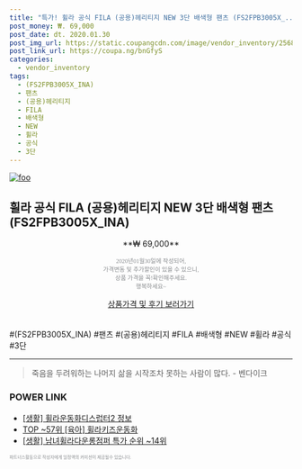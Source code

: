 ```yaml
--- 
title: "특가! 휠라 공식 FILA (공용)헤리티지 NEW 3단 배색형 팬츠 (FS2FPB3005X_..." 
post_money: ₩. 69,000 
post_date: dt. 2020.01.30 
post_img_url: https://static.coupangcdn.com/image/vendor_inventory/2568/97627b010e0efc68424e8654ecad53827d9246fd80647b0200f1edd77071.jpg 
post_link_url: https://coupa.ng/bnGfyS 
categories: 
  - vendor_inventory 
tags: 
  - (FS2FPB3005X_INA) 
  - 팬츠 
  - (공용)헤리티지 
  - FILA 
  - 배색형 
  - NEW 
  - 휠라 
  - 공식 
  - 3단 
--- 
```

[![foo](https://static.coupangcdn.com/image/vendor_inventory/2568/97627b010e0efc68424e8654ecad53827d9246fd80647b0200f1edd77071.jpg)](https://coupa.ng/bnGfyS) 

## 휠라 공식 FILA (공용)헤리티지 NEW 3단 배색형 팬츠 (FS2FPB3005X_INA) 
<p style="text-align: center;">**₩ 69,000**</p> 
<p style="text-align: center;"><span style="color: #898c8f; font-family: Georgia,Times,serif; font-size: 0.75em;">2020년01월30일에 작성되어, <br>가격변동 및 추가할인이 있을 수 있으니,<br> 상품 가격을 꼭!확인해주세요.<br>행복하세요~</span> 
</p>	 
<div markdown="0" style="text-align: center;"><a href="https://coupa.ng/bnGfyS" class="btn btn--success">상품가격 및 후기 보러가기</a></div> 
<br><br> 
  #(FS2FPB3005X_INA) #팬츠 #(공용)헤리티지 #FILA #배색형 #NEW #휠라 #공식 #3단 
<hr> 

> 죽음을 두려워하는 나머지 삶을 시작조차 못하는 사람이 많다. - 벤다이크 


### POWER LINK

* <a href="https://blog.naver.com/sakai111/221767832073" target="_blank"> [생활] 휠라운동화디스럽터2 정보 </a>
* <a href="https://blog.naver.com/fasyy4321/221780131201" target="_blank"> TOP ~57위 [육아] 휠라키즈운동화</a>
* <a href="https://blog.naver.com/sakai111/221783700600" target="_blank"> [생활] 남녀휠라다운롱점퍼 특가 순위 ~14위</a>

<span style="color: #898c8f; font-family: Georgia,Times,serif; font-size: 0.55em;">파트너스활동으로 작성자에게 일정액의 커미션이 제공될수 있습니다.</span> 
